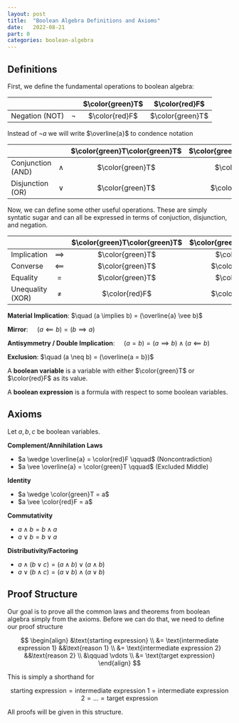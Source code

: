 ```yaml
---
layout: post
title:  "Boolean Algebra Definitions and Axioms"
date:   2022-08-21
part: 0
categories: boolean-algebra
---
```


## Definitions

First, we define the fundamental operations to boolean algebra:

|                |        | $\color{green}T$ | $\color{red}F$   |
|----------------|:------:|:----------------:|:----------------:|
| Negation (NOT) | $\neg$ | $\color{red}F$   | $\color{green}T$ |

Instead of $\neg a$ we will write $\overline{a}$ to condence notation

|                   |          | $\color{green}T\color{green}T$ | $\color{green}T\color{red}F$ | $\color{red}F\color{green}T$ | $\color{red}F\color{red}F$ |
|-------------------|:--------:|:------------------------------:|:----------------------------:|:----------------------------:|:--------------------------:|
| Conjunction (AND) | $\wedge$ | $\color{green}T$               | $\color{red}F$               | $\color{red}F$               | $\color{red}F$             |
| Disjunction (OR)  | $\vee$   | $\color{green}T$               | $\color{green}T$             | $\color{green}T$             | $\color{red}F$             |

Now, we can define some other useful operations. These are simply syntatic sugar and can all be expressed in terms of conjuction, disjunction, and negation.

|                   |              | $\color{green}T\color{green}T$ | $\color{green}T\color{red}F$ | $\color{red}F\color{green}T$ | $\color{red}F\color{red}F$ |
|-------------------|:------------:|:------------------------------:|:----------------------------:|:----------------------------:|:--------------------------:|
| Implication       | $\implies$   | $\color{green}T$               | $\color{red}F$               | $\color{green}T$             | $\color{green}T$           |
| Converse          | $\impliedby$ | $\color{green}T$               | $\color{green}T$             | $\color{red}F$               | $\color{green}T$           |
| Equality          | $=$          | $\color{green}T$               | $\color{red}F$               | $\color{red}F$               | $\color{green}T$           |
| Unequality (XOR)  | $\neq$       | $\color{red}F$                 | $\color{green}T$             | $\color{green}T$             | $\color{red}F$             |

**Material Implication**: $\quad (a \implies b) = (\overline{a} \vee b)$

**Mirror**: $\quad (a \impliedby b) = (b \implies a)$

**Antisymmetry / Double Implication**: $\quad (a = b) = (a \implies b) \wedge (a \impliedby b)$

**Exclusion**: $\quad (a \neq b) = (\overline{a = b})$

A **boolean variable** is a variable with either $\color{green}T$ or $\color{red}F$ as its value.

A **boolean expression** is a formula with respect to some boolean variables.

## Axioms

Let $a, b, c$ be boolean variables.

**Complement/Annihilation Laws**
  * $a \wedge \overline{a} = \color{red}F \qquad$ (Noncontradiction)
  * $a \vee \overline{a} = \color{green}T \qquad$ (Excluded Middle)

**Identity**
  * $a \wedge \color{green}T = a$
  * $a \vee \color{red}F = a$

**Commutativity**
  * $a \wedge b = b \wedge a$
  * $a \vee b = b \vee a$

**Distributivity/Factoring**
  * $a \wedge (b \vee c) = (a \wedge b) \vee (a \wedge b)$
  * $a \vee (b \wedge c) = (a \vee b) \wedge (a \vee b)$

<!-- **Substitution**: Let $f(a)$ be some expression with respect to the boolean variable $a$. Then $(f(a) \wedge (a = b)) = (f(b) \wedge (a = b))$, where $f(b)$ is the same boolean expression with respect to the boolean variable $b$. -->

## Proof Structure

Our goal is to prove all the common laws and theorems from boolean algebra simply from the axioms. Before we can do that, we need to define our proof structure

$$
\begin{align}
    &\text{starting expression} \\
    &= \text{intermediate expression 1}   &&\text{reason 1} \\
    &= \text{intermediate expression 2}   &&\text{reason 2} \\
    &\qquad \vdots \\
    &= \text{target expression}
\end{align}
$$

This is simply a shorthand for 

$$ \text{starting expression} = \text{intermediate expression 1} = \text{intermediate expression 2} = \ldots = \text{target expression} $$

All proofs will be given in this structure.